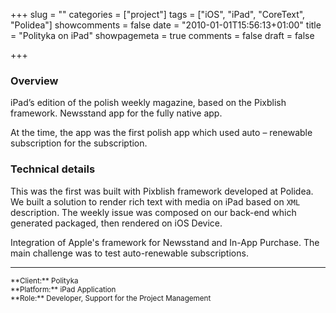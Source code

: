 +++
slug = ""
categories = ["project"]
tags = ["iOS", "iPad", "CoreText", "Polidea"]
showcomments = false
date = "2010-01-01T15:56:13+01:00"
title = "Polityka on iPad"
showpagemeta = true
comments = false
draft = false

+++

### Overview

iPad’s edition of the polish weekly magazine, based on the Pixblish framework. 
Newsstand app for the fully native app. 

At the time, the app was the first polish app which used auto – renewable subscription for the subscription.

### Technical details

This was the first was built with Pixblish framework developed at Polidea. We built a solution to render rich text with media on iPad based on `XML` description. The weekly issue was composed on our back-end which generated packaged, then rendered on iOS Device.

Integration of Apple's framework for Newsstand and In-App Purchase. The main challenge was to test auto-renewable subscriptions.

---
<sup>
**Client:**	Polityka</br>
**Platform:**	iPad Application</br>
**Role:**		Developer, Support for the Project Management
</sup>
